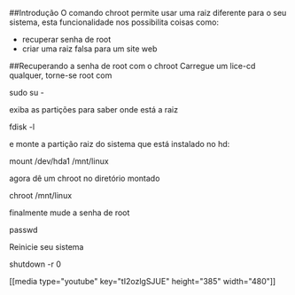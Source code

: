 ##Introdução
O comando chroot permite usar uma raiz diferente para o seu 
sistema, esta funcionalidade nos possibilita coisas como:

* recuperar senha de root
* criar uma raiz falsa para um site web

##Recuperando a senha de root com o chroot
Carregue um lice-cd qualquer, torne-se root com

sudo su -

exiba as partições para saber onde está a raiz

fdisk -l

e monte a partição raiz do sistema
que está instalado no hd:

mount /dev/hda1 /mnt/linux

agora dê um chroot no diretório montado

chroot /mnt/linux

finalmente mude a senha de root

passwd

Reinicie seu sistema

shutdown -r 0

[[media type="youtube" key="tI2ozlgSJUE" height="385" width="480"]]

 